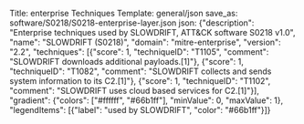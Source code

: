 Title: enterprise Techniques
Template: general/json
save_as: software/S0218/S0218-enterprise-layer.json
json: {"description": "Enterprise techniques used by SLOWDRIFT, ATT&CK software S0218 v1.0", "name": "SLOWDRIFT (S0218)", "domain": "mitre-enterprise", "version": "2.2", "techniques": [{"score": 1, "techniqueID": "T1105", "comment": "SLOWDRIFT downloads additional payloads.[1]"}, {"score": 1, "techniqueID": "T1082", "comment": "SLOWDRIFT collects and sends system information to its C2.[1]"}, {"score": 1, "techniqueID": "T1102", "comment": "SLOWDRIFT uses cloud based services for C2.[1]"}], "gradient": {"colors": ["#ffffff", "#66b1ff"], "minValue": 0, "maxValue": 1}, "legendItems": [{"label": "used by SLOWDRIFT", "color": "#66b1ff"}]}